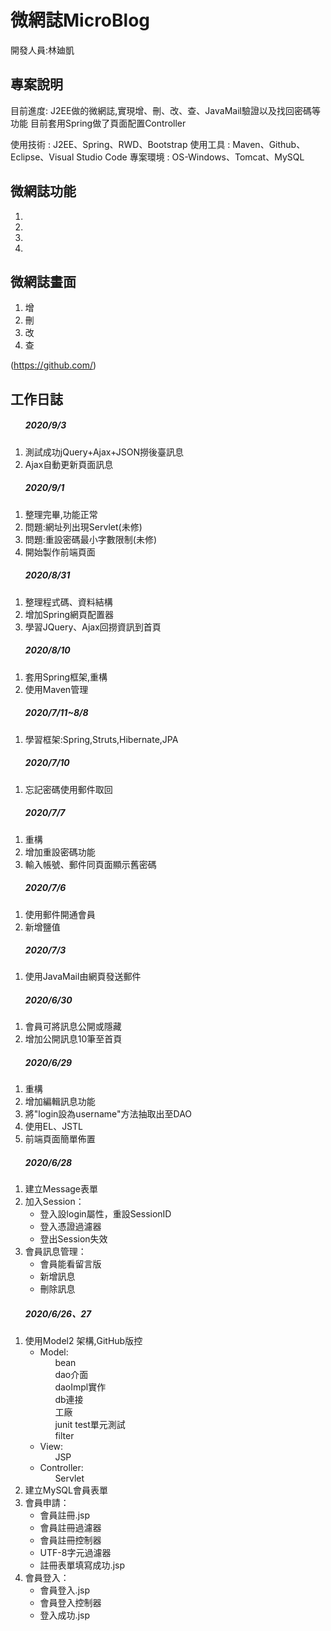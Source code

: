 # 微網誌MicroBlog 

開發人員:林廸凱

## 專案說明 ##
目前進度:
J2EE做的微網誌,實現增、刪、改、查、JavaMail驗證以及找回密碼等功能
目前套用Spring做了頁面配置Controller 

使用技術 :
J2EE、Spring、RWD、Bootstrap
使用工具 : 
Maven、Github、Eclipse、Visual Studio Code
專案環境 : 
OS-Windows、Tomcat、MySQL


## 微網誌功能 ##
1.	
2.	
3.	
4.
## 微網誌畫面 ##

1.	增
2.	刪
3.	改
4.	查

(https://github.com/)


## 工作日誌 ##

<ol><h5>2020/9/3</h5>
	<li>測試成功jQuery+Ajax+JSON撈後臺訊息</li>
	<li>Ajax自動更新頁面訊息</li>
</ol>
<ol><h5>2020/9/1</h5>
	<li>整理完畢,功能正常</li>
	<li>問題:網址列出現Servlet(未修)</li>
	<li>問題:重設密碼最小字數限制(未修)</li>
	<li>開始製作前端頁面</li>
</ol>
<ol><h5>2020/8/31</h5>
	<li>整理程式碼、資料結構</li>
	<li>增加Spring網頁配置器</li>
	<li>學習JQuery、Ajax回撈資訊到首頁</li>
</ol>
<ol><h5>2020/8/10</h5>
		<li>套用Spring框架,重構</li>
		<li>使用Maven管理</li>
	</ol>
	<ol><h5>2020/7/11~8/8</h5>
		<li>學習框架:Spring,Struts,Hibernate,JPA</li>
	</ol>
	<ol><h5>2020/7/10</h5>
		<li>忘記密碼使用郵件取回</li>
	</ol>
	<ol><h5>2020/7/7</h5>
		<li>重構</li>
		<li>增加重設密碼功能</li>
		<li>輸入帳號、郵件同頁面顯示舊密碼</li>
	</ol>
	<ol><h5>2020/7/6</h5>
		<li>使用郵件開通會員</li>
		<li>新增鹽值</li>
	</ol>
	<ol><h5>2020/7/3</h5>
		<li>使用JavaMail由網頁發送郵件</li>
	</ol>
	<ol><h5>2020/6/30</h5>
		<li>會員可將訊息公開或隱藏</li>
		<li>增加公開訊息10筆至首頁</li>
	</ol>
	<ol><h5>2020/6/29</h5>
		<li>重構</li>
		<li>增加編輯訊息功能</li>
		<li>將"login設為username"方法抽取出至DAO</li>
		<li>使用EL、JSTL</li>
		<li>前端頁面簡單佈置</li>
	</ol>
	<ol><h5>2020/6/28</h5>
		<li>建立Message表單</li>
		<li>加入Session：
			<ul>
				<li>登入設login屬性，重設SessionID</li>
				<li>登入憑證過濾器</li>
				<li>登出Session失效</li>
			</ul>
		</li>
				<li>會員訊息管理：
			<ul>
				<li>會員能看留言版</li>
				<li>新增訊息</li>
				<li>刪除訊息</li>		
			</ul>
		</li>
	</ol>
	<ol><h5>2020/6/26、27</h5>
		<li>使用Model2 架構,GitHub版控
			<ul>
				<li>Model:
					<ul>bean</ul>
					<ul>dao介面</ul>
					<ul>daoImpl實作</ul>
					<ul>db連接</ul>
					<ul>工廠</ul>
					<ul>junit test單元測試</ul>
					<ul>filter</ul>
				</li>
				<li>View:
					<ul>JSP</ul>
				</li>
				<li>Controller:
					<ul>Servlet</ul>
				</li>
			</ul>
		</li>
		<li>建立MySQL會員表單</li>
		<li>會員申請：
			<ul>
				<li>會員註冊.jsp</li>
				<li>會員註冊過濾器</li>
				<li>會員註冊控制器</li>
				<li>UTF-8字元過濾器</li>
				<li>註冊表單填寫成功.jsp</li>
			</ul>
		</li>
				<li>會員登入：
			<ul>
				<li>會員登入.jsp</li>
				<li>會員登入控制器</li>		
				<li>登入成功.jsp</li>
			</ul>
		</li>
	</ol>
	